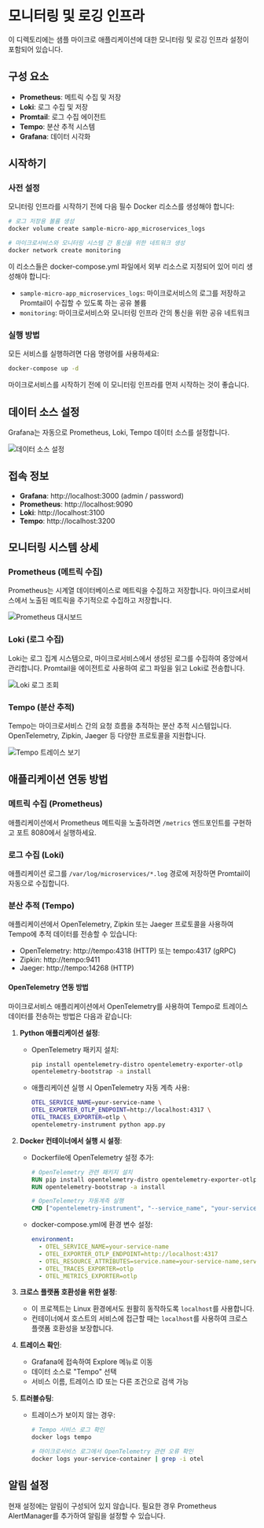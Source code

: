 # 모니터링 및 로깅 인프라

이 디렉토리에는 샘플 마이크로 애플리케이션에 대한 모니터링 및 로깅 인프라 설정이 포함되어 있습니다.

## 구성 요소

- **Prometheus**: 메트릭 수집 및 저장
- **Loki**: 로그 수집 및 저장
- **Promtail**: 로그 수집 에이전트
- **Tempo**: 분산 추적 시스템
- **Grafana**: 데이터 시각화

## 시작하기

### 사전 설정

모니터링 인프라를 시작하기 전에 다음 필수 Docker 리소스를 생성해야 합니다:

```bash
# 로그 저장용 볼륨 생성
docker volume create sample-micro-app_microservices_logs

# 마이크로서비스와 모니터링 시스템 간 통신을 위한 네트워크 생성
docker network create monitoring
```

이 리소스들은 docker-compose.yml 파일에서 외부 리소스로 지정되어 있어 미리 생성해야 합니다:
- `sample-micro-app_microservices_logs`: 마이크로서비스의 로그를 저장하고 Promtail이 수집할 수 있도록 하는 공유 볼륨
- `monitoring`: 마이크로서비스와 모니터링 인프라 간의 통신을 위한 공유 네트워크

### 실행 방법

모든 서비스를 실행하려면 다음 명령어를 사용하세요:

```bash
docker-compose up -d
```

마이크로서비스를 시작하기 전에 이 모니터링 인프라를 먼저 시작하는 것이 좋습니다.

## 데이터 소스 설정

Grafana는 자동으로 Prometheus, Loki, Tempo 데이터 소스를 설정합니다.

![데이터 소스 설정](./images/datasource.png)

## 접속 정보

- **Grafana**: http://localhost:3000 (admin / password)
- **Prometheus**: http://localhost:9090
- **Loki**: http://localhost:3100
- **Tempo**: http://localhost:3200

## 모니터링 시스템 상세

### Prometheus (메트릭 수집)

Prometheus는 시계열 데이터베이스로 메트릭을 수집하고 저장합니다. 마이크로서비스에서 노출된 메트릭을 주기적으로 수집하고 저장합니다.

![Prometheus 대시보드](./images/prometheus.png)

### Loki (로그 수집)

Loki는 로그 집계 시스템으로, 마이크로서비스에서 생성된 로그를 수집하여 중앙에서 관리합니다. Promtail을 에이전트로 사용하여 로그 파일을 읽고 Loki로 전송합니다.

![Loki 로그 조회](./images/loki.png)

### Tempo (분산 추적)

Tempo는 마이크로서비스 간의 요청 흐름을 추적하는 분산 추적 시스템입니다. OpenTelemetry, Zipkin, Jaeger 등 다양한 프로토콜을 지원합니다.

![Tempo 트레이스 보기](./images/tempo.png)

## 애플리케이션 연동 방법

### 메트릭 수집 (Prometheus)

애플리케이션에서 Prometheus 메트릭을 노출하려면 `/metrics` 엔드포인트를 구현하고 포트 8080에서 실행하세요.

### 로그 수집 (Loki)

애플리케이션 로그를 `/var/log/microservices/*.log` 경로에 저장하면 Promtail이 자동으로 수집합니다.

### 분산 추적 (Tempo)

애플리케이션에서 OpenTelemetry, Zipkin 또는 Jaeger 프로토콜을 사용하여 Tempo에 추적 데이터를 전송할 수 있습니다:

- OpenTelemetry: http://tempo:4318 (HTTP) 또는 tempo:4317 (gRPC)
- Zipkin: http://tempo:9411
- Jaeger: http://tempo:14268 (HTTP)

#### OpenTelemetry 연동 방법

마이크로서비스 애플리케이션에서 OpenTelemetry를 사용하여 Tempo로 트레이스 데이터를 전송하는 방법은 다음과 같습니다:

1. **Python 애플리케이션 설정**:
   - OpenTelemetry 패키지 설치:
     ```bash
     pip install opentelemetry-distro opentelemetry-exporter-otlp
     opentelemetry-bootstrap -a install
     ```
   
   - 애플리케이션 실행 시 OpenTelemetry 자동 계측 사용:
     ```bash
     OTEL_SERVICE_NAME=your-service-name \
     OTEL_EXPORTER_OTLP_ENDPOINT=http://localhost:4317 \
     OTEL_TRACES_EXPORTER=otlp \
     opentelemetry-instrument python app.py
     ```

2. **Docker 컨테이너에서 실행 시 설정**:
   - Dockerfile에 OpenTelemetry 설정 추가:
     ```dockerfile
     # OpenTelemetry 관련 패키지 설치
     RUN pip install opentelemetry-distro opentelemetry-exporter-otlp
     RUN opentelemetry-bootstrap -a install

     # OpenTelemetry 자동계측 실행
     CMD ["opentelemetry-instrument", "--service_name", "your-service-name", "명령어"]
     ```
   
   - docker-compose.yml에 환경 변수 설정:
     ```yaml
     environment:
       - OTEL_SERVICE_NAME=your-service-name
       - OTEL_EXPORTER_OTLP_ENDPOINT=http://localhost:4317
       - OTEL_RESOURCE_ATTRIBUTES=service.name=your-service-name,service.namespace=your-namespace
       - OTEL_TRACES_EXPORTER=otlp
       - OTEL_METRICS_EXPORTER=otlp
     ```

3. **크로스 플랫폼 호환성을 위한 설정**:
   - 이 프로젝트는 Linux 환경에서도 원활히 동작하도록 `localhost`를 사용합니다.
   - 컨테이너에서 호스트의 서비스에 접근할 때는 `localhost`를 사용하여 크로스 플랫폼 호환성을 보장합니다.

4. **트레이스 확인**:
   - Grafana에 접속하여 Explore 메뉴로 이동
   - 데이터 소스로 "Tempo" 선택
   - 서비스 이름, 트레이스 ID 또는 다른 조건으로 검색 가능

5. **트러블슈팅**:
   - 트레이스가 보이지 않는 경우:
     ```bash
     # Tempo 서비스 로그 확인
     docker logs tempo
     
     # 마이크로서비스 로그에서 OpenTelemetry 관련 오류 확인
     docker logs your-service-container | grep -i otel
     ```

## 알림 설정

현재 설정에는 알림이 구성되어 있지 않습니다. 필요한 경우 Prometheus AlertManager를 추가하여 알림을 설정할 수 있습니다. 